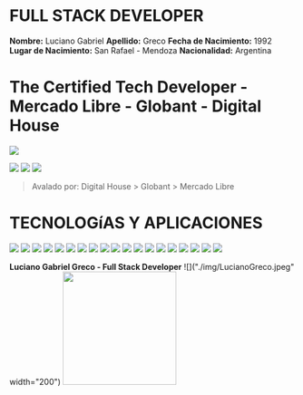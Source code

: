 **FULL STACK DEVELOPER**
========================

**Nombre:** Luciano Gabriel
**Apellido:** Greco 
**Fecha de Nacimiento:** 1992
**Lugar de Nacimiento:** San Rafael - Mendoza
**Nacionalidad:** Argentina


**The Certified Tech Developer** - Mercado Libre - Globant - Digital House
===============================

![](./img/certified%20tech%20developer.png)

![](./img/digital%20house.png) ![](./img/globant.png) ![](./img/mercadoLibre.png)
> Avalado por: Digital House > Globant > Mercado Libre


**TECNOLOGíAS Y APLICACIONES**
==============================

![](./img/html.png) ![](./img/css.png) ![](./img/javaScript.png) ![](./img/sass.png) 
![](./img/grid&flexbox.png) ![](./img/bootstrap.png) ![](./img/git.png) ![](./img/github.png)
![](./img/figma.png) ![](./img/Java.png) ![](./img/maven.png) ![](./img/mysql.png) 
![](./img/sql.png) ![](./img/springBoot.png) ![](./img/spring.png) ![](./img/React.png) 
![](./img/postman.png) ![](./img/nodejs.png) ![](./img/mysql.png) 



**Luciano Gabriel Greco - Full Stack Developer**
![]("./img/LucianoGreco.jpeg" width="200")
<img src ="./img/LucianoGreco.jpeg" width="200">